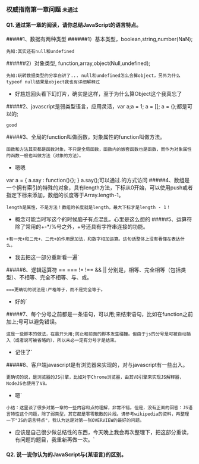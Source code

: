 ### 权威指南第一章问题  `未通过`

#### Q1. 通过第一章的阅读，请你总结JavaScript的语言特点。
#####1、数据有两种类型
######1）基本类型，boolean,string,number(NaN);

`先知:其实还有null和undefined`

######2）对象类型, function,array,object(Null,undefined);

`先知:玩转数据类型的分享白讲了... null和undefined怎么会算object，另外为什么typeof null结果是object我也有详细解释过`
- 好尴尬回头看下幻灯片，确实是这样，至于为什么算Object这个我真忘了

#####2、javascript是弱类型语言，应用灵活，var a;a = 1; a = []; a = {};都是可以的;

`good`

#####3、全局的function叫做函数，对象属性的function叫做方法。

`函数和方法其实都是函数对象，不只是全局函数，函数内的嵌套函数也是函数，而作为对象属性的函数一般也叫做方法（对象的方法）。`
- 嗯嗯

var a = {
  a.say : function(){};
}
a.say();可以通过.的方式访问
#####4、数组是一个拥有索引的特殊的对象，具有length方法，下标从0开始，可以使用push或者指定下标来添加，数组的长度等于Array.length-1。

`length是属性，不是方法！数组的长度就是length，最大下标才是length - 1！`
- 概念可能当时写这个的时候脑子有点混乱，心里是这么想的
#####5、运算符除了常用的+-*/%号之外，+号还具有字符串连接的功能。

`+有一元+和二元+，二元+的作用是加法，和数字相加运算。这句话整体上没有看懂在表达什么。`
- 我去把这一部分重新看一遍`

#####6、逻辑运算符 == === != !== && || 分别是，相等、完全相等（包括类型）、不相等、完全不相等、与、或。

`===更确切的说法是:严格等于，而不是完全等于。`
- 好的`

#####7、每个分号之前都是一条语句，可以用;来结束语句，比如在function之前加上;号可以避免错误。

`这是一些脚本的做法，在最开头用;防止和前面的脚本发生碰撞。但由于js的分号是可被自动插入（或者说可被省略的），所以未必一定有分号才是结束。`
- 记住了`

#####8、客户端javascript是有浏览器来实现的，对与javascript有一些出入。

`更确切的说，是浏览器的JS引擎，比如对于Chrome浏览器，由其V8引擎来实现JS解释器，NodeJS也使用了V8。`
- 嗯`


`小结：这里谈了很多对第一章的一些内容和点的理解，非常不错。但是，没有正面的回答：JS语言特性这个问题，除了弱类型，其它都是零零散散的片段。请参考wikipedia的资料，再整理一下"JS的语言特点"，我认为这是对第一张OVERVIEW的最好的问题。`
- 应该是自己很少做总结性的东西，今天晚上我会再次整理下，把这部分重读，有问题的题目，我重新再做一次。`


#### Q2. 说一说你认为的JavaScript与{某语言}的区别。

